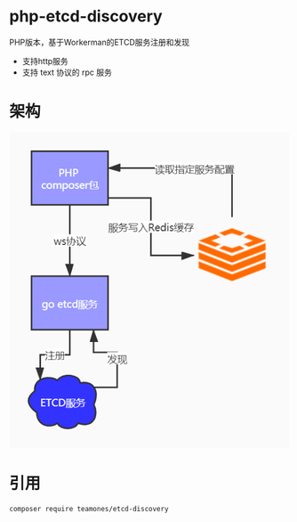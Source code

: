 # php-etcd-discovery

PHP版本，基于Workerman的ETCD服务注册和发现

- 支持http服务
- 支持 text 协议的 rpc 服务

# 架构

![image](./PHP_ETCD.jpg)

# 引用

```
composer require teamones/etcd-discovery
```